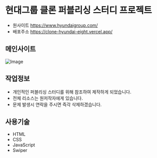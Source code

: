 # 현대그룹 클론 퍼블리싱 스터디 프로젝트

- 원사이트 https://www.hyundaigroup.com/
- 배포주소 https://clone-hyundai-eight.vercel.app/

## 메인사이트

![Image](/assets/시안.png)

## 작업정보

- 개인적인 퍼블리싱 스터디를 위해 참조하여 제작하게 되었습니다.
- 전체 리소스는 원저작자에게 있습니다.
- 문제 발생시 연락을 주시면 즉각 삭제하겠습니다.

## 사용기술

- HTML
- CSS
- JavaScript
- Swiper
